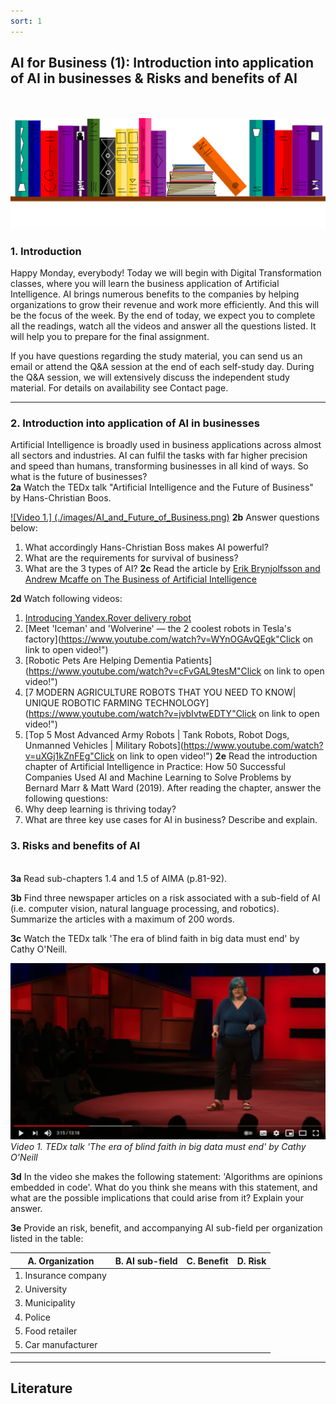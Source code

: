```yaml
---
sort: 1
---
```


## __AI for Business (1): Introduction into application of AI in businesses & Risks and benefits of AI__
\
\
<img src="./images/books_banner.png" alt="Books banner" width="600">

### 1. Introduction
Happy Monday, everybody! Today we will begin with Digital Transformation classes, where you will learn the business application of Artificial Intelligence. AI brings numerous benefits to the companies by  helping organizations to grow their revenue and work more efficiently. And this will be the focus of the week.
By the end of  today, we expect you to complete all the readings, watch all the videos and answer all the questions listed. It will help you to prepare for the final assignment.  

If you have questions regarding the study material, you can send us an email or attend the Q&A session at the end of each self-study day. During the Q&A session, we will extensively discuss the independent study material. For details on availability see Contact page.
***

### 2. Introduction into application of AI in businesses
Artificial Intelligence is broadly used in business applications across almost all sectors and industries. AI can fulfil the tasks with far higher precision and speed than humans, transforming businesses in all kind of ways. So what is the future of businesses?  
__2a__ Watch the TEDx talk "Artificial Intelligence and the Future of Business" by Hans-Christian Boos.

[![Video 1.] (./images/AI_and_Future_of_Business.png)](https://youtu.be/5NlmdoHzmrw)
__2b__ Answer questions below:
1. What accordingly Hans-Christian Boss makes AI powerful?
2. What are the requirements for survival of business?
3. What are the 3 types of AI?
__2c__ Read the article by [Erik Brynjolfsson and Andrew Mcaffe on The Business of Artificial Intelligence](https://starlab-alliance.com/wp-content/uploads/2017/09/The-Business-of-Artificial-Intelligence.pdf)

__2d__ Watch following videos:
1.  [Introducing Yandex.Rover delivery robot](https://www.youtube.com/watch?v=gGmXq_6AkGw "Click on link to open video!")
2.  [Meet 'Iceman' and 'Wolverine' — the 2 coolest robots in Tesla's factory](https://www.youtube.com/watch?v=WYnOGAvQEgk"Click on link to open video!")
3.  [Robotic Pets Are Helping Dementia Patients](https://www.youtube.com/watch?v=cFvGAL9tesM"Click on link to open video!")
4. [7 MODERN AGRICULTURE ROBOTS THAT YOU NEED TO KNOW| UNIQUE ROBOTIC FARMING TECHNOLOGY](https://www.youtube.com/watch?v=jvbIvtwEDTY"Click on link to open video!")
5. [Top 5 Most Advanced Army Robots | Tank Robots, Robot Dogs, Unmanned Vehicles | Military Robots](https://www.youtube.com/watch?v=uXGj1kZnFEg"Click on link to open video!")
__2e__ Read the introduction chapter of Artificial Intelligence in Practice: How 50 Successful Companies Used AI and Machine Learning to Solve Problems by Bernard Marr & Matt Ward (2019). After reading the chapter, answer the following questions:
1. Why deep learning is thriving today?
2. What are three key use cases for AI in business? Describe and explain.

### 3. Risks and benefits of AI
\
__3a__ Read sub-chapters 1.4 and 1.5 of AIMA (p.81-92).

__3b__ Find three newspaper articles on a risk associated with a sub-field of AI (i.e. computer vision, natural language processing, and robotics). Summarize the articles with a maximum of 200 words.

__3c__ Watch the TEDx talk 'The era of blind faith in big data must end' by Cathy O'Neill.

[![Video 1.](./images/cathy_oneill.png)](https://www.youtube.com/watch?v=_2u_eHHzRto "Click on link to open video!")
*Video 1. TEDx talk 'The era of blind faith in big data must end' by Cathy O'Neill*

__3d__ In the video she makes the following statement: 'Algorithms are opinions embedded in code'. What do you think she means with this statement, and what are the possible implications that could arise from it? Explain your answer.

__3e__ Provide an risk, benefit, and accompanying AI sub-field per organization listed in the table:

| A. Organization | B. AI sub-field | C. Benefit | D. Risk |
| ----------- | ----------- | ----------- | ----------- |
| 1. Insurance company      
| 2. University   
| 3. Municipality
| 4. Police
| 5. Food retailer
| 5. Car manufacturer

***

## __Literature__
